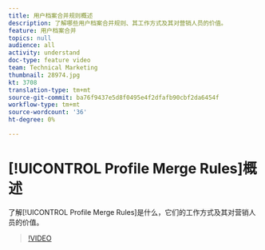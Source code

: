 ```yaml
---
title: 用户档案合并规则概述
description: 了解哪些用户档案合并规则、其工作方式及其对营销人员的价值。
feature: 用户档案合并
topics: null
audience: all
activity: understand
doc-type: feature video
team: Technical Marketing
thumbnail: 28974.jpg
kt: 3708
translation-type: tm+mt
source-git-commit: ba76f9437e5d8f0495e4f2dfafb90cbf2da6454f
workflow-type: tm+mt
source-wordcount: '36'
ht-degree: 0%

---
```



# [!UICONTROL Profile Merge Rules]概述

了解[!UICONTROL Profile Merge Rules]是什么，它们的工作方式及其对营销人员的价值。

>[!VIDEO](https://video.tv.adobe.com/v/28974/?quality=12)
